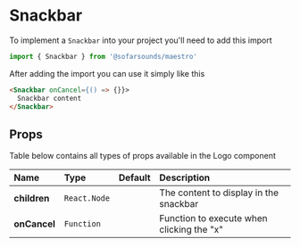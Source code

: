 # Snackbar

To implement a `Snackbar` into your project you'll need to add this import
```js
import { Snackbar } from '@sofarsounds/maestro'
```

After adding the import you can use it simply like this
```html
<Snackbar onCancel={() => {}}>
  Snackbar content
</Snackbar>
```

## Props
Table below contains all types of props available in the Logo component  

| Name          | Type         | Default         | Description                      |
| :------------ | :-----       | :-------------- | :------------------------------- |
| **children**  | `React.Node` |                 | The content to display in the snackbar
| **onCancel**  | `Function`   |                 | Function to execute when clicking the "x"

